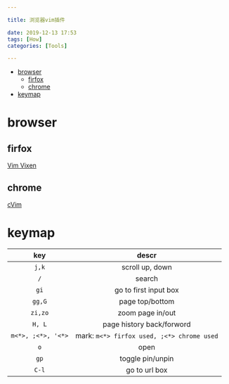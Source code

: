 ```yaml
---

title: 浏览器vim插件

date: 2019-12-13 17:53
tags: [How]
categories: [Tools]

---
```


<!-- vim-markdown-toc GFM -->

* [browser](#browser)
    * [firfox](#firfox)
    * [chrome](#chrome)
* [keymap](#keymap)

<!-- vim-markdown-toc -->

<!-- more -->

# browser

## firfox

[Vim Vixen](https://addons.mozilla.org/en-US/firefox/addon/vim-vixen/?src=search)

## chrome

[cVim](https://chrome.google.com/webstore/detail/cvim/ihlenndgcmojhcghmfjfneahoeklbjjh)

# keymap

| key | descr |
|:---: | :---: |
| `j,k` | scroll up, down |
| `/` | search |
| `gi` | go to first input box |
| `gg,G` | page top/bottom |
| `zi,zo` | zoom page in/out |
| `H, L` | page history back/forword |
| `m<*>, ;<*>, '<*>` | mark: `m<*> firfox used, ;<*> chrome used` |
| `o` | open |
| `gp` | toggle pin/unpin |
| `C-l` | go to url box |
